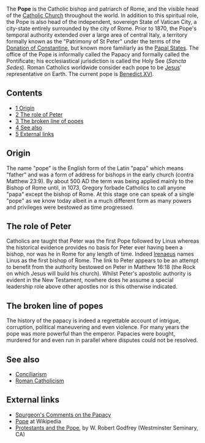 The **Pope** is the Catholic bishop and patriarch of Rome, and the
visible head of the
[Catholic Church](Catholic_Church "Catholic Church") throughout the
world. In addition to this spiritual role, the Pope is also head of
the independent, sovereign State of Vatican City, a city-state
entirely surrounded by the city of Rome. Prior to 1870, the Pope's
temporal authority extended over a large area of central Italy, a
territory formally known as the "Patrimony of St Peter" under the
terms of the
[Donation of Constantine](http://www.wikipedia.org/wiki/Donation_of_Constantine "wikipedia:Donation of Constantine"),
but known more familiarly as the
[Papal States](http://www.wikipedia.org/wiki/Papal_States "wikipedia:Papal States").
The office of the Pope is informally called the Papacy and formally
called the Pontificate; his ecclesiastical jurisdiction is called
the Holy See (*Sancta Sedes*). Roman Catholics worldwide consider
each pope to be [Jesus](Jesus "Jesus")' representative on Earth.
The current pope is [Benedict XVI](Benedict_XVI "Benedict XVI").


## Contents

-   [1 Origin](#Origin)
-   [2 The role of Peter](#The_role_of_Peter)
-   [3 The broken line of popes](#The_broken_line_of_popes)
-   [4 See also](#See_also)
-   [5 External links](#External_links)

## Origin

The name "pope" is the English form of the Latin "papa" which means
"father" and was a form of address for bishops in the early church
(contra Matthew 23:9). By about 500 AD the term was being applied
mainly to the Bishop of Rome until, in 1073, Gregory forbade
Catholics to call anyone "papa" except the bishop of Rome. At this
stage one can speak of a single "pope" as we know today albeit in a
much different form as many powers and privileges were bestowed as
time progressed.

## The role of Peter

Catholics are taught that Peter was the first Pope followed by
Linus whereas the historical evidence provides no basis for Peter
ever having been a bishop, nor was he in Rome for any length of
time. Indeed [Irenaeus](Irenaeus "Irenaeus") names Linus as the
first bishop of Rome. The link to Peter appears to be an attempt to
benefit from the authority bestowed on Peter in Matthew 16:18 (the
Rock on which Jesus will build his church). Whilst Peter's
apostolic authority is evident in the New Testament, nowhere does
he assume a special leadership role above other apostles nor is
this otherwise indicated.

## The broken line of popes

The history of the papacy is indeed a regrettable account of
intrigue, corruption, political maneuvering and even violence. For
many years the pope was more powerful than the emperor. Papacies
were bought, murdered for and even run in parallel where disputes
could not be resolved.

## See also

-   [Conciliarism](Conciliarism "Conciliarism")
-   [Roman Catholicism](Roman_Catholicism "Roman Catholicism")

## External links

-   [Spurgeon's Comments on the Papacy](http://jonathanedwards.blogspot.com/2005/04/spurgeons-comments-on-papacy.html)
-   [Pope](http://www.wikipedia.org/wiki/Pope "wikipedia:Pope") at
    Wikipedia
-   [Protestants and the Pope](http://69.59.173.95/faculty/wscwritings/protestantsandthepope.php),
    by W. Robert Godfrey (Westminster Seminary, CA)



